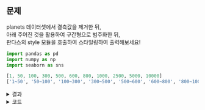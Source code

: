 ## 문제
planets 데이터셋에서 결측값을 제거한 뒤,    
아래 주어진 것을 활용하여 구간형으로 범주화한 뒤,    
판다스의 style 모듈을 호출하여 스타일링하여 출력해보세요!

```python
import pandas as pd
import numpy as np
import seaborn as sns

[1, 50, 100, 300, 500, 600, 800, 1000, 2500, 5000, 10000]   
['1~50', '50~100', '100~300', '300~500', '500~600', '600~800', '800~1000', '1000~2500', '2500~5000', '5000~10000']

```
<details><summary>결과</summary><p>
<img width="765" alt="image" src="https://github.com/yoonie03/image/assets/128327967/d9813fa3-ae52-4962-9df2-1a97984cdc90">

</p></details>

<details><summary>코드</summary><p>
  
```python
import pandas as pd
import numpy as np
import seaborn as sns

planets = sns.load_dataset('planets')
planets=planets.dropna() #결측값 제거

bins = [1, 50, 100, 300, 500, 600, 800, 1000, 2500, 5000, 10000] # 구분하는 포인트 지정
labels = ['1~50', '50~100', '100~300', '300~500', '500~600', '600~800', '800~1000', '1000~2500', '2500~5000', '5000~10000'] #이름 붙이기
planets['orbital_period_band_cut'] = pd.cut(planets['orbital_period'], bins=bins, labels=labels) 

planets.orbital_period_band_cut.value_counts().to_frame().style.background_gradient(cmap='viridis') #판다스 스타일 모듈 호출 
```
</p></details>
